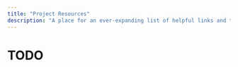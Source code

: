 ```yaml
---
title: "Project Resources"
description: "A place for an ever-expanding list of helpful links and tutorials to get you up and running"
---
```


# TODO

